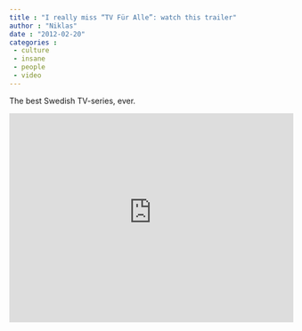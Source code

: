 ```yaml
---
title : "I really miss “TV Für Alle”: watch this trailer"
author : "Niklas"
date : "2012-02-20"
categories : 
 - culture
 - insane
 - people
 - video
---
```


The best Swedish TV-series, ever.

<iframe width="510" height="376" src="https://www.youtube-nocookie.com/embed/Sdb-uQKgyFg?rel=0" frameborder="0" allowfullscreen></iframe>
